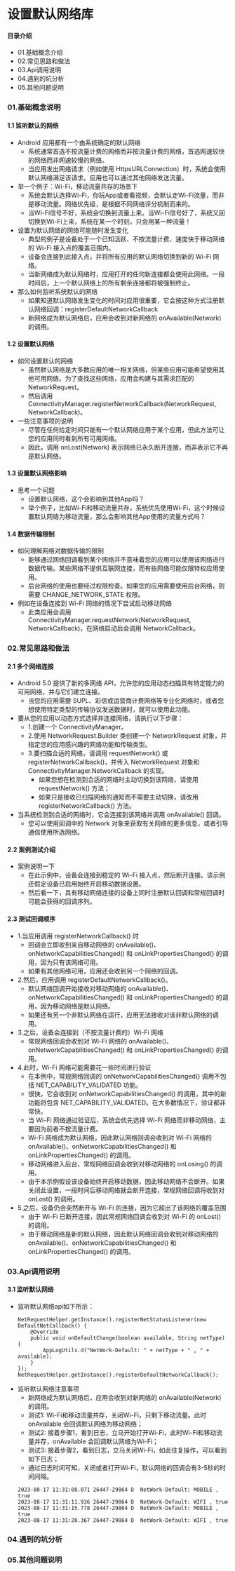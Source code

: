# 设置默认网络库
#### 目录介绍
- 01.基础概念介绍
- 02.常见思路和做法
- 03.Api调用说明
- 04.遇到的坑分析
- 05.其他问题说明



### 01.基础概念说明
#### 1.1 监听默认的网络
- Android 应用都有一个由系统确定的默认网络
    - 系统通常首选不按流量计费的网络而非按流量计费的网络，首选网速较快的网络而非网速较慢的网络。
    - 当应用发出网络请求（例如使用 HttpsURLConnection）时，系统会使用默认网络满足该请求。应用也可以通过其他网络发送流量。
- 举一个例子：Wi-Fi，移动流量共存的场景下
    - 系统会默认选择Wi-Fi，你玩App或者看视频，会默认走Wi-Fi流量，而非是移动流量。网络优先级，是根据不同网络评分机制而来的。
    - 当Wi-Fi信号不好，系统会切换到流量上来。当Wi-Fi信号好了，系统又回切换到Wi-Fi上来，系统在某一个时刻，只会用某一种流量！
- 设置为默认网络的网络可能随时发生变化
    - 典型的例子是设备处于一个已知活跃、不按流量计费、速度快于移动网络的 Wi-Fi 接入点的覆盖范围内。
    - 设备会连接到此接入点，并将所有应用的默认网络切换到新的 Wi-Fi 网络。
    - 当新网络成为默认网络时，应用打开的任何新连接都会使用此网络。一段时间后，上一个默认网络上的所有剩余连接都将被强制终止。
- 那么如何监听系统默认的网络
    - 如果知道默认网络发生变化的时间对应用很重要，它会按这种方式注册默认网络回调：registerDefaultNetworkCallback
    - 新网络成为默认网络后，应用会收到对新网络的 onAvailable(Network) 的调用。


#### 1.2 设置默认网络
- 如何设置默认的网络
    - 虽然默认网络是大多数应用的唯一相关网络，但某些应用可能希望使用其他可用网络。为了查找这些网络，应用会构建与其需求匹配的 NetworkRequest。
    - 然后调用 ConnectivityManager.registerNetworkCallback(NetworkRequest, NetworkCallback)。
- 一些注意事项的说明
    - 尽管在任何给定时间只能有一个默认网络应用于某个应用，但此方法可让您的应用同时看到所有可用网络。
    - 因此，调用 onLost(Network) 表示网络已永久断开连接，而非表示它不再是默认网络。


#### 1.3 设置默认网络影响
- 思考一个问题
    - 设置默认网络，这个会影响到其他App吗？
    - 举个例子，比如Wi-Fi和移动流量共存，系统优先使用Wi-Fi，这个时候设置默认网络为移动流量，那么会影响其他App使用的流量方式吗？


#### 1.4 数据传输限制
- 如何理解网络对数据传输的限制
    - 能够通过网络回调看到某个网络并不意味着您的应用可以使用该网络进行数据传输。某些网络不提供互联网连接，而有些网络可能仅限特权应用使用。
    - 后台网络的使用也要经过权限检查。如果您的应用需要使用后台网络，则需要 CHANGE_NETWORK_STATE 权限。
- 例如在设备连接到 Wi-Fi 网络的情况下尝试启动移动网络
    - 此类应用会调用 ConnectivityManager.requestNetwork(NetworkRequest, NetworkCallback)，在网络启动后会调用 NetworkCallback。



### 02.常见思路和做法
#### 2.1 多个网络连接
- Android 5.0 提供了新的多网络 API，允许您的应用动态扫描具有特定能力的可用网络，并与它们建立连接。
    - 当您的应用需要 SUPL、彩信或运营商计费网络等专业化网络时，或者您想使用特定类型的传输协议发送数据时，就可以使用此功能。
- 要从您的应用以动态方式选择并连接网络，请执行以下步骤：
    - 1.创建一个 ConnectivityManager。
    - 2.使用 NetworkRequest.Builder 类创建一个 NetworkRequest 对象，并指定您的应用感兴趣的网络功能和传输类型。
    - 3.要扫描合适的网络，请调用 requestNetwork() 或 registerNetworkCallback()，并传入 NetworkRequest 对象和 ConnectivityManager.NetworkCallback 的实现。
        - 如果您想在检测到合适的网络时主动切换到该网络，请使用 requestNetwork() 方法；
        - 如果只是接收已扫描网络的通知而不需要主动切换，请改用 registerNetworkCallback() 方法。
- 当系统检测到合适的网络时，它会连接到该网络并调用 onAvailable() 回调。
    - 您可以使用回调中的 Network 对象来获取有关网络的更多信息，或者引导通信使用所选网络。



#### 2.2 案例测试介绍
- 案例说明一下
    - 在此示例中，设备会连接到稳定的 Wi-Fi 接入点，然后断开连接。该示例还假定设备已启用始终开启移动数据设置。
    - 然后看一下，具有移动网络连接的设备上同时注册默认回调和常规回调时可能会获得的回调序列。


#### 2.3 测试回调顺序
- 1.当应用调用 registerNetworkCallback() 时
    - 回调会立即收到来自移动网络的 onAvailable()、onNetworkCapabilitiesChanged() 和 onLinkPropertiesChanged() 的调用，因为只有该网络可用。
    - 如果有其他网络可用，应用还会收到另一个网络的回调。
- 2.然后，应用调用 registerDefaultNetworkCallback()。
    - 默认网络回调开始接收对移动网络的 onAvailable()、onNetworkCapabilitiesChanged() 和 onLinkPropertiesChanged() 的调用，因为移动网络是默认网络。
    - 如果还有另一个非默认网络在运行，应用无法接收对该非默认网络的调用。
- 3.之后，设备会连接到（不按流量计费的）Wi-Fi 网络
    - 常规网络回调会收到对 Wi-Fi 网络的 onAvailable()、onNetworkCapabilitiesChanged() 和 onLinkPropertiesChanged() 的调用。
- 4.此时，Wi-Fi 网络可能需要花一些时间进行验证
    - 在本例中，常规网络回调的 onNetworkCapabilitiesChanged() 调用不包括 NET_CAPABILITY_VALIDATED 功能。
    - 很快，它会收到对 onNetworkCapabilitiesChanged() 的调用，其中的新功能将包含 NET_CAPABILITY_VALIDATED。在大多数情况下，验证都非常快。
    - 当 Wi-Fi 网络通过验证后，系统会优先选择 Wi-Fi 网络而非移动网络，主要因为前者不按流量计费。
    - Wi-Fi 网络成为默认网络，因此默认网络回调会收到对 Wi-Fi 网络的 onAvailable()、onNetworkCapabilitiesChanged() 和 onLinkPropertiesChanged() 的调用。
    - 移动网络进入后台，常规网络回调会收到对移动网络的 onLosing() 的调用。
    - 由于本示例假设该设备始终开启移动数据，因此移动网络不会断开。如果关闭此设置，一段时间后移动网络就会断开连接，常规网络回调将收到对 onLost() 的调用。
- 5.之后，设备仍会突然断开与 Wi-Fi 的连接，因为它超出了该网络的覆盖范围
    - 由于 Wi-Fi 已断开连接，因此常规网络回调会收到对 Wi-Fi 的 onLost() 的调用。
    - 由于移动网络是新的默认网络，因此默认网络回调会收到对移动网络的 onAvailable()、onNetworkCapabilitiesChanged() 和 onLinkPropertiesChanged() 的调用。




### 03.Api调用说明
#### 3.1 监听默认网络
- 监听默认网络api如下所示：
    ```
    NetRequestHelper.getInstance().registerNetStatusListener(new DefaultNetCallback() {
        @Override
        public void onDefaultChange(boolean available, String netType) {
            AppLogUtils.d("NetWork-Default: " + netType + " , " + available);
        }
    });
    NetRequestHelper.getInstance().registerDefaultNetworkCallback();
    ```
- 监听默认网络注意事项
    - 新网络成为默认网络后，应用会收到对新网络的 onAvailable(Network) 的调用。
    - 测试1: Wi-Fi和移动流量共存，关闭Wi-Fi，只剩下移动流量。此时 onAvailable 会回调默认网络为移动网络；
    - 测试2: 接着步骤1，看到日志，立马开始打开Wi-Fi，此时Wi-Fi和移动流量并存，onAvailable 会回调默认网络为Wi-Fi；
    - 测试3: 接着步骤2，看到日志，立马关闭Wi-Fi，如此往复操作，可以看到如下日志；
    - 通过日志时间可知，关闭或者打开Wi-Fi，默认网络的回调会有3-5秒的时间间隔。
    ```
    2023-08-17 11:31:08.071 26447-29864 D  NetWork-Default: MOBILE , true
    2023-08-17 11:31:11.936 26447-29864 D  NetWork-Default: WIFI , true
    2023-08-17 11:31:15.778 26447-29864 D  NetWork-Default: MOBILE , true
    2023-08-17 11:31:20.367 26447-29864 D  NetWork-Default: WIFI , true
    ```



### 04.遇到的坑分析


### 05.其他问题说明




